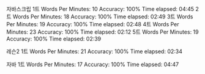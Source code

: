 자바스크립
1트
Words Per Minutes: 10
Accuracy: 100%
Time elapsed: 04:45
2트
Words Per Minutes: 18
Accuracy: 100%
Time elapsed: 02:49
3트
Words Per Minutes: 19
Accuracy: 100%
Time elapsed: 02:48
4트
Words Per Minutes: 23
Accuracy: 100%
Time elapsed: 02:12
5트
Words Per Minutes: 19
Accuracy: 100%
Time elapsed: 02:39





레슨2
1트
Words Per Minutes: 21
Accuracy: 100%
Time elapsed: 02:34














자바
1트
Words Per Minutes: 17
Accuracy: 100%
Time elapsed: 04:47
